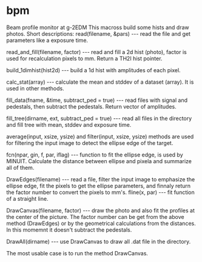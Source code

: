 # bpm
Beam profile monitor at g-2EDM
This macross build some hists and draw photos.
Short descriptions:
  read(filename, &pars) --- read the file and get parameters like a exposure time.

  read_and_fill(filename, factor) --- read and fill a 2d hist (photo), factor is used for recalculation pixels to mm. Return a TH2I hist pointer.

  build_1dimhist(hist2d) --- build a 1d hist with amplitudes of each pixel.

  calc_stat(array) --- calculate the mean and stddev of a dataset (array). It is used in other methods.

  fill_data(fname, &time, subtract_ped = true) --- read files with signal and pedestals, then subtract the pedestals. Return vector of amplitudes.

  fill_tree(dirname, ext, subtract_ped = true) --- read all files in the directory and fill tree with mean, stddev and exposure time.

  average(input, xsize, ysize) and filter(input, xsize, ysize) methods are used for filtering the input image to detect the ellipse edge of the target.

  fcn(npar, gin, f, par, iflag) --- function to fit the ellipse edge, is used by MINUIT. Calculate the distance between ellipse and pixela and summarize all of them.

  DrawEdges(filename) --- read a file, filter the input image to emphasize the ellipse edge, fit the pixels to get the ellipse parameters, and finnaly return the factor number to convert the pixels to mm's.
  fline(x, par) --- fit function of a straight line.

  DrawCanvas(filename, factor) --- draw the photo and also fit the profiles at the center of the picture. The factor number can be get from the above method (DrawEdges) or by the geometrical calculations from the distances. In this momemnt it doesn't subtract the pedestals.

  DrawAll(dirname) --- use DrawCanvas to draw all .dat file in the directory.

The most usable case is to run the method DrawCanvas.

